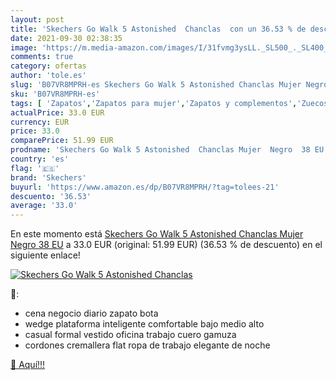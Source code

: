 ```yaml
---
layout: post
title: 'Skechers Go Walk 5 Astonished  Chanclas  con un 36.53 % de descuento'
date: 2021-09-30 02:38:35
image: 'https://m.media-amazon.com/images/I/31fvmg3ysLL._SL500_._SL400_.jpg'
comments: true
category: ofertas
author: 'tole.es'
slug: 'B07VR8MPRH-es Skechers Go Walk 5 Astonished Chanclas Mujer Negro 38 EU'
sku: 'B07VR8MPRH-es'
tags: [ 'Zapatos','Zapatos para mujer','Zapatos y complementos','Zuecos de mujer','Zuecos y mules de mujer','chanclas','skechers', ]
actualPrice: 33.0 EUR
currency: EUR
price: 33.0
comparePrice: 51.99 EUR
prodname: 'Skechers Go Walk 5 Astonished  Chanclas Mujer  Negro  38 EU'
country: 'es'
flag: '🇪🇸'
brand: 'Skechers'
buyurl: 'https://www.amazon.es/dp/B07VR8MPRH/?tag=tolees-21'
descuento: '36.53'
average: '33.0'
---
```


En este momento está [Skechers Go Walk 5 Astonished  Chanclas Mujer  Negro  38 EU](https://www.amazon.es/dp/B07VR8MPRH/?tag=tolees-21) a 33.0 EUR (original: 51.99 EUR) (36.53 %  de descuento) en el siguiente enlace!

[![Skechers Go Walk 5 Astonished  Chanclas ](https://m.media-amazon.com/images/I/31fvmg3ysLL._SL500_._SL400_.jpg)](https://www.amazon.es/dp/B07VR8MPRH/?tag=tolees-21)

🔎:

- cena negocio diario zapato bota
- wedge plataforma inteligente comfortable bajo medio alto
- casual formal vestido oficina trabajo cuero gamuza
- cordones cremallera flat ropa de trabajo elegante de noche

[🛒 Aquí!!!](https://www.amazon.es/dp/B07VR8MPRH/?tag=tolees-21)
